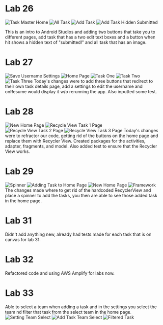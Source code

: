 # Lab 26

![Task Master Home](screenshots/taskMasterHome.png)
![All Task](screenshots/allTask.png)
![Add Task](screenshots/addTask.png)
![Add Task Hidden Submitted](screenshots/addTaskHidden.png)

This is an intro to Android Studios and adding two buttons that take you to different pages, add task that has a two edit text boxes and a button when hit shows a hidden text of "submitted!" and all task that has an image.

# Lab 27

![Save Username Settings](screenshots/saveUsernameSettings.png)
![Home Page](screenshots/homePage.png)
![Task One](screenshots/taskOne.png)
![Task Two](screenshots/taskTwo.png)
![Task Three](screenshots/taskThree.png)
Today's changes were to add three buttons that redirect to their own task details page, add a settings to edit the username and onResume would display it w/o rerunning the app. Also inputted some test.

# Lab 28
![New Home Page](screenshots/RVHome.png)
![Recycle View Task 1 Page](screenshots/RVTaskOne.png)
![Recycle View Task 2 Page](screenshots/RVTaskTwo.png)
![Recycle View Task 3 Page](screenshots/RVTaskThree.png)
Today's changes were to refractor our code, getting rid of the buttons on the home page and replace them with Recycler View. Created packages for the activities, adapter, fragments, and model. Also added test to ensure that the Recycler View works.

# Lab 29
![Spinner](screenshots/SpinnerAdded.png)
![Adding Task to Home Page](screenshots/addingTaskToHmPage.png)
![New Home Page](screenshots/newTaskRv.png)
![Framework](screenshots/TasksFramework.png)
The changes made where to get rid of the hardcoded RecyclerView and place a spinner to add the tasks, you then are able to see those added task in the home page.

# Lab 31
Didn't add anything new, already had tests made for each task that is on canvas for lab 31.

# Lab 32
Refactored code and using AWS Amplify for labs now.

# Lab 33
Able to select a team when adding a task and in the settings you select the team nd filter that task from the select team in the home page.
![Setting Team Select](screenshots/chooseTeam.png)
![Add Task Team Select](screenshots/selectTeamTask.png)
![Filtered Task](screenshots/FilterTeamTask.png)